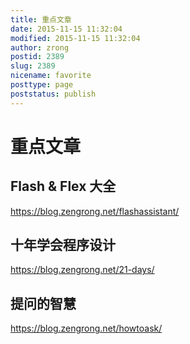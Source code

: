 ```yaml
---
title: 重点文章
date: 2015-11-15 11:32:04
modified: 2015-11-15 11:32:04
author: zrong
postid: 2389
slug: 2389
nicename: favorite
posttype: page
poststatus: publish
---
```


# 重点文章

## Flash & Flex 大全

<https://blog.zengrong.net/flashassistant/>


## 十年学会程序设计

<https://blog.zengrong.net/21-days/>


## 提问的智慧

<https://blog.zengrong.net/howtoask/>
